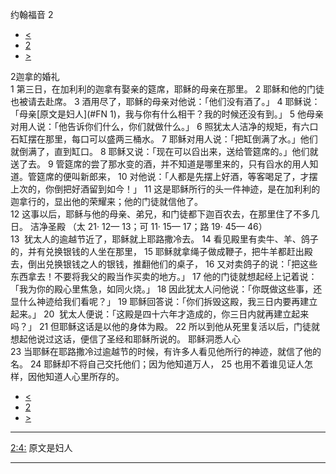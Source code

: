 ﻿





 约翰福音 2




* [<](bible/JHN01.md)
* [2](bible/JHN.md)
* [>](bible/JHN03.md)



 
2迦拿的婚礼  
1 第三日，在加利利的迦拿有娶亲的筵席，耶稣的母亲在那里。 
2 耶稣和他的门徒也被请去赴席。 
3 酒用尽了，耶稣的母亲对他说：「他们没有酒了。」 
4 耶稣说：「母亲[原文是妇人](#FN
1)，我与你有什么相干？我的时候还没有到。」 
5 他母亲对用人说：「他告诉你们什么，你们就做什么。」 
6 照犹太人洁净的规矩，有六口石缸摆在那里，每口可以盛两三桶水。 
7 耶稣对用人说：「把缸倒满了水。」他们就倒满了，直到缸口。 
8 耶稣又说：「现在可以舀出来，送给管筵席的。」他们就送了去。 
9 管筵席的尝了那水变的酒，并不知道是哪里来的，只有舀水的用人知道。管筵席的便叫新郎来， 
10 对他说：「人都是先摆上好酒，等客喝足了，才摆上次的，你倒把好酒留到如今！」 
11 这是耶稣所行的头一件神迹，是在加利利的迦拿行的，显出他的荣耀来；他的门徒就信他了。  
12 这事以后，耶稣与他的母亲、弟兄，和门徒都下迦百农去，在那里住了不多几日。 洁净圣殿 （太
21·
12—
13；可
11·
15—
17；路
19·
45—
46）  
13  犹太人的逾越节近了，耶稣就上耶路撒冷去。 
14 看见殿里有卖牛、羊、鸽子的，并有兑换银钱的人坐在那里， 
15 耶稣就拿绳子做成鞭子，把牛羊都赶出殿去，倒出兑换银钱之人的银钱，推翻他们的桌子， 
16 又对卖鸽子的说：「把这些东西拿去！不要将我父的殿当作买卖的地方。」 
17 他的门徒就想起经上记着说：「我为你的殿心里焦急，如同火烧。」 
18 因此犹太人问他说：「你既做这些事，还显什么神迹给我们看呢？」 
19 耶稣回答说：「你们拆毁这殿，我三日内要再建立起来。」 
20  犹太人便说：「这殿是四十六年才造成的，你三日内就再建立起来吗？」 
21 但耶稣这话是以他的身体为殿。 
22 所以到他从死里复活以后，门徒就想起他说过这话，便信了圣经和耶稣所说的。 耶稣洞悉人心  
23 当耶稣在耶路撒冷过逾越节的时候，有许多人看见他所行的神迹，就信了他的名。 
24 耶稣却不将自己交托他们；因为他知道万人， 
25 也用不着谁见证人怎样，因他知道人心里所存的。 
* [<](bible/JHN01.md)
* [2](bible/JHN.md)
* [>](bible/JHN03.md)





---


[2:4:](#V4)
原文是妇人




---









